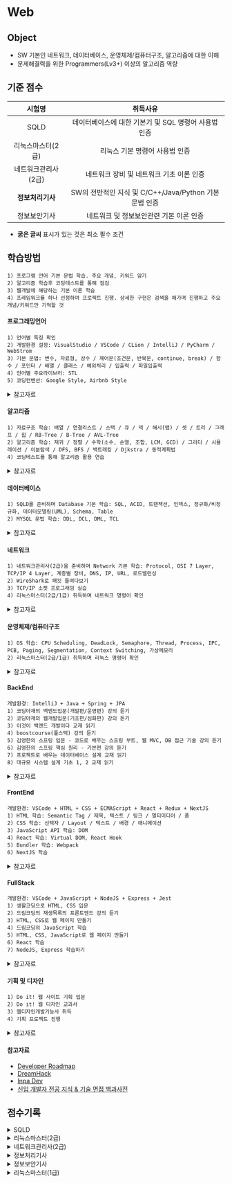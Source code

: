 # Web

## Object
- SW 기본인 네트워크, 데이터베이스, 운영체제/컴퓨터구조, 알고리즘에 대한 이해
- 문제해결력을 위한 Programmers(Lv3+) 이상의 알고리즘 역량

## 기준 점수
| 시험명 | 취득사유 |
| :---: | :---: |
| SQLD | 데이터베이스에 대한 기본기 및 SQL 명령어 사용법 인증 |
| 리눅스마스터(2급) | 리눅스 기본 명령어 사용법 인증 |
| 네트워크관리사(2급) | 네트워크 장비 및 네트워크 기초 이론 인증 |
| **정보처리기사** | SW의 전반적인 지식 및 C/C++/Java/Python 기본 문법 인증 |
| 정보보안기사 | 네트워크 및 정보보안관련 기본 이론 인증 |
- **굵은 글씨** 표시가 있는 것은 최소 필수 조건

## 학습방법
```
1) 프로그램 언어 기본 문법 학습. 주요 개념, 키워드 암기
2) 알고리즘 학습후 코딩테스트를 통해 점검
3) 웹개발에 해당하는 기본 이론 학습
4) 프레임워크를 하나 선정하여 프로젝트 진행. 상세한 구현은 검색을 해가며 진행하고 주요 개념/키워드만 기억할 것
```
#### 프로그래밍언어
```
1) 언어별 특징 확인
2) 개발환경 설정: VisualStudio / VSCode / CLion / IntelliJ / PyCharm / WebStrom
3) 기본 문법: 변수, 자료형, 상수 / 제어문(조건문, 반복문, continue, break) / 함수 / 포인터 / 배열 / 클래스 / 예외처리 / 입출력 / 파일입출력
4) 언어별 주요라이브러: STL
5) 코딩컨벤션: Google Style, Airbnb Style
```

<details>
<summary>참고자료</summary>
  
- [C: C언어 코딩 도장](https://product.kyobobook.co.kr/detail/S000200764041)
- [C: 모두의 코드](https://modoocode.com/231)
- [C++: 명품 C++ Programming](https://product.kyobobook.co.kr/detail/S000217111234)
- [C++: 모두의 코드](https://modoocode.com/135)
- [C#: C# 스터디](https://www.csharpstudy.com/)
- [이것이 C#이다](https://product.kyobobook.co.kr/detail/S000201856223)
- [Java: 이것이 자바다](https://product.kyobobook.co.kr/detail/S000212853100)
- [Python: 점프 투 파이썬](https://wikidocs.net/book/1)
- [JavaScript: ModernJavaScript](https://ko.javascript.info/)
</details>


#### 알고리즘
```
1) 자료구조 학습: 배열 / 연결리스트 / 스택 / 큐 / 덱 / 해시(맵) / 셋 / 트리 / 그래프 / 힙 / RB-Tree / B-Tree / AVL-Tree
2) 알고리즘 학습: 재귀 / 정렬 / 수학(소수, 순열, 조합, LCM, GCD) / 그리디 / 시뮬레이션 / 이분탐색 / DFS, BFS / 백트래킹 / Djkstra / 동적계획법
4) 코딩테스트를 통해 알고리즘 활용 연습
```

<details>
<summary>참고자료</summary>
  
- [윤성우의 열혈 자료구조](https://product.kyobobook.co.kr/detail/S000001589149)
- [이것이 자료구조+알고리즘 with C 언어](https://product.kyobobook.co.kr/detail/S000061585515)
- [Introduction To Algorithm](https://product.kyobobook.co.kr/detail/S000213683944)
- [C++: 문제풀이로 완성하는 알고리즘+자료구조](https://product.kyobobook.co.kr/detail/S000214420933)
- [C++: 바킹독의 실전 알고리즘](https://blog.encrypted.gg/category/%EA%B0%95%EC%A2%8C/%EC%8B%A4%EC%A0%84%20%EC%95%8C%EA%B3%A0%EB%A6%AC%EC%A6%98?page=2)
- [Java: 프로그래머스 코딩 테스트 문제 풀이 전략](https://product.kyobobook.co.kr/detail/S000200928002)
- [Python: 프로그래머스 코딩 테스트 문제 풀이 전략](https://product.kyobobook.co.kr/detail/S000200927968)
- [Python: 이것이 코딩 테스트다](https://www.youtube.com/playlist?list=PLRx0vPvlEmdAghTr5mXQxGpHjWqSz0dgC)
- [JavaScript: 코딩 테스트 합격자 되기](https://product.kyobobook.co.kr/detail/S000213641007)
- [Programmers](https://school.programmers.co.kr/learn/challenges?order=recent)
- [Solved.ac(Baekjoon Online Judge)](https://solved.ac/en/class)
- [SW Expert Academy](https://swexpertacademy.com/main/main.do)
</details>

#### 데이터베이스
```
1) SQLD를 준비하며 Database 기본 학습: SQL, ACID, 트랜잭션, 인덱스, 정규화/비정규화, 데이터모델링(UML), Schema, Table
2) MYSQL 문법 학습: DDL, DCL, DML, TCL
```


<details>
<summary>참고자료</summary>
  
- [CodeLatte의 데이터베이스 강의](https://www.codelatte.io/courses/database_basic)
- [TCP School(MySQL)](https://tcpschool.com/mysql/intro)로 SQL 학습
- [데이터베이스의 원리와 응용(한양대-백현미)](http://www.kocw.net/home/search/kemView.do?kemId=1163794)로 Database 학습
</details>

#### 네트워크
```
1) 네트워크관리사(2급)을 준비하며 Network 기본 학습: Protocol, OSI 7 Layer, TCP/IP 4 Layer, 계층별 장비, DNS, IP, URL, 로드밸런싱
2) WireShark로 패킷 들여다보기
3) TCP/IP 소켓 프로그래밍 실습
4) 리눅스마스터(2급/1급) 취득하며 네트워크 명령어 확인
```


<details>
<summary>참고자료</summary>
  
- [그림으로 배우는 네트워크 원리](https://product.kyobobook.co.kr/detail/S000000555413)
- [후니의 쉽게 쓴 시스코 네트워킹](https://product.kyobobook.co.kr/detail/S000000562247)
- [김길성의 네트워크 딥다이브](https://product.kyobobook.co.kr/detail/S000216406148)
- [혼자 공부하는 네트워크](https://product.kyobobook.co.kr/detail/S000212911507)
- [윤성우의 열혈 TCP/IP 소켓 프로그래밍](https://product.kyobobook.co.kr/detail/S000001589146)
</details>

#### 운영체제/컴퓨터구조
```
1) OS 학습: CPU Scheduling, DeadLock, Semaphore, Thread, Process, IPC, PCB, Paging, Segmentation, Context Switching, 가상메모리
2) 리눅스마스터(2급/1급) 취득하며 리눅스 명령어 확인
```

<details>
<summary>참고자료</summary>
  
- [혼자 공부하는 컴퓨터 구조+운영체제](https://product.kyobobook.co.kr/detail/S000061584886)
- [컴퓨터 구조와 운영체제 핵심 노트](https://product.kyobobook.co.kr/detail/S000213378762)
- [밑바닥부터 만드는 컴퓨팅 시스템](https://product.kyobobook.co.kr/detail/S000201485097)
</details>

#### BackEnd
```
개발환경: IntelliJ + Java + Spring + JPA
1) 코딩아재의 백엔드입문(개발편/운영편) 강의 듣기
2) 코딩아재의 웹개발입문(기초편/심화편) 강의 듣기
3) 이것이 백엔드 개발이다 교재 읽기
4) boostcourse(풀스택) 강의 듣기
5) 김영한의 스프링 입문 - 코드로 배우는 스프링 부트, 웹 MVC, DB 접근 기술 강의 듣기
6) 김영한의 스프링 핵심 원리 - 기본편 강의 듣기
7) 프로젝트로 배우는 데이터베이스 설계 교재 읽기
8) 대규모 시스템 설계 기초 1, 2 교재 읽기
```

<details>
<summary>참고자료</summary>
  
- [코딩아재](https://www.youtube.com/@codingajae/playlists)
- [이것이 취업을 위한 백엔드 개발이다.](https://www.youtube.com/playlist?list=PLVsNizTWUw7FBMFX9pezh5Gxg5AtNmoMv)
- [boostcourse 풀스택개발](https://www.boostcourse.org/web316)
- [김영한의 스프링 완전 정복](https://www.inflearn.com/roadmaps/373)
- [프로젝트로 배우는 데이터베이스 설계](https://product.kyobobook.co.kr/detail/S000214679598)
- [가상 면접 사례로 배우는 대규모 시스템 설계 기초1](https://product.kyobobook.co.kr/detail/S000001033116)
- [가상 면접 사례로 배우는 대규모 시스템 설계 기초2](https://product.kyobobook.co.kr/detail/S000211656186)
- [시스템 설계 면접 완벽 가이드](https://product.kyobobook.co.kr/detail/S000216400799)
- [데이터베이스 강의를 추천하는 것보다 중요한 것](https://roka88.dev/123)
- [코드라뗴의 데이터베이스 강의](https://www.codelatte.io/courses/database_basic)
- [2024 백엔드 개발자 로드맵](https://zero-base.co.kr/event/media_BE_school_roadmap)
</details>

#### FrontEnd
```
개발환경: VSCode + HTML + CSS + ECMAScript + React + Redux + NextJS
1) HTML 학습: Semantic Tag / 제목, 텍스트 / 링크 / 멀티미디어 / 폼
2) CSS 학습: 선택자 / Layout / 텍스트 / 배경 / 애니메이션
3) JavaScript API 학습: DOM
4) React 학습: Virtual DOM, React Hook
5) Bundler 학습: Webpack
6) NextJS 학습
```

<details>
<summary>참고자료</summary>
  
- [HTML, CSS, JavaScript: 웹 개발의 핵심](https://www.youtube.com/watch?v=phiSW6Pr-gg)
- [프론트엔드 입문자를 위한 영상 순서](https://power-oregano-6ec.notion.site/277f2906743742ae8f19b6494581058f)
- [노마드코더](https://nomadcoders.co/courses)
- [프론트엔드 개발 올인원 패키지(FastCampus)](https://fastcampus.co.kr/)
- [React Tutorial](https://react.dev/)
- [브라우저는 어떻게 동작하는가](https://d2.naver.com/helloworld/59361)
- [프론트 기술 면접](https://www.youtube.com/playlist?list=PLBh_4TgylO6CI4Ezq3OLRRzg2NAn3FLPB)
- [프론트엔드 성능 최적화 가이드](https://product.kyobobook.co.kr/detail/S000200178292)
</details>

#### FullStack
```
개발환경: VSCode + JavaScript + NodeJS + Express + Jest
1) 생활코딩으로 HTML, CSS 입문
2) 드림코딩의 재생목록의 프론트엔드 강의 듣기
3) HTML, CSS로 웹 페이지 만들기
4) 드림코딩의 JavaScript 학습
5) HTML, CSS, JavaScript로 웹 페이지 만들기
6) React 학습
7) NodeJS, Express 학습하기
```

<details>
<summary>참고자료</summary>
  
- [생활코딩](https://www.youtube.com/@coohde/playlists)
- [TCP School](https://tcpschool.com/)
- [드림코딩](https://www.youtube.com/@dream-coding/playlists)
- [드림코딩 아카데미](https://academy.dream-coding.com/)
- [노마드코더](https://nomadcoders.co/courses)
</details>

#### 기획 및 디자인
```
1) Do it! 웹 사이트 기획 입문
2) Do it! 웹 디자인 교과서
3) 웹디자인개발기능사 취득
4) 기획 프로젝트 진행
```

<details>
<summary>참고자료</summary>

- [생활코딩: 웹 애플리케이션 만들기 수업](https://www.youtube.com/playlist?list=PLuHgQVnccGMAE4Sn_SYvMw5-qEADJcU-X)
- [UXUI 디자인 강의](https://www.youtube.com/playlist?list=PLkbzizJk4Ae815Tj0A8eZMtJSttcNa-Od)
- [디자인베이스](https://www.youtube.com/@designbase/playlists)
- [미대교수: 웹디자인개발기능사](https://www.youtube.com/@midae_professor/playlists)
- [이니미강사: 웹디자인개발기능사](https://www.youtube.com/@leeminiT/playlists)
</details>

#### 참고자료
- [Developer Roadmap](https://roadmap.sh/)
- [DreamHack](https://dreamhack.io/)
- [Inpa Dev](https://inpa.tistory.com/)
- [신입 개발자 전공 지식 & 기술 면접 백과사전](https://github.com/gyoogle/tech-interview-for-developer)

## 점수기록
<details>
<summary>SQLD</summary>
  
- 64점(2022.09.30)
</details>

<details>
<summary>리눅스마스터(2급)</summary>

- 1차: (2023.05.02)
- 2차: 63.75점(2025.01.03)
</details>

<details>
<summary>네트워크관리사(2급)</summary>

- 1차: 88점(2025.02.25)
- 2차: 89점(2025.04.08)
</details>

<details>
<summary>정보처리기사</summary>

- 필기: 69점(2024.08.07)
- 실기 90점(2024.12.11)
</details>

<details>
<summary>정보보안기사</summary>

- 필기1: 54점(2025.06.20)
- 필기2:
- 실기: 
</details>

<details>
<summary>리눅스마스터(1급)</summary>

- 필기:
- 실기:
</details>
